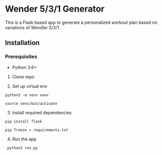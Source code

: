 # Wender 5/3/1 Generator

This is a Flask based app to generate a personalized workout plan based on variations of Wendler 5/3/1.

## Installation

### Prerequisites

- Python 3.6+

1. Clone repo

2. Set up virtual env

```python3 -m venv venv```

```source venv/bin/activate```

3. Install required dependencies

```pip install flask```

```pip freeze > requirements.txt```

4. Run the app

``` python3 run.py```
